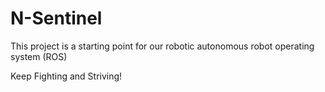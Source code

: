 # N-Sentinel
This project is a starting point for our robotic autonomous robot operating system (ROS)

Keep Fighting and Striving!
